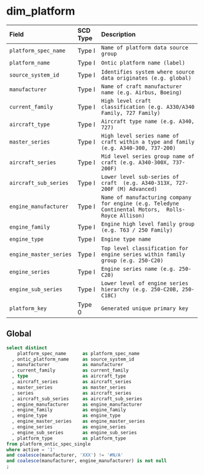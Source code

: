 # dim_platform

Field | SCD Type | Description
:--- | :--- | :---
`platform_spec_name` | Type I | `Name of platform data source group`
`platform_name` | Type I | `Ontic platform name (label)`
`source_system_id` | Type I | `Identifies system where source data originates (e.g. global)`
`manufacturer` | Type I | `Name of craft manufacturer name (e.g. Airbus, Boeing)`
`current_family` | Type I | `High level craft classification (e.g. A330/A340 Family, 727 Family)`
`aircraft_type` | Type I | `Aircraft type name (e.g. A340, 727)`
`master_series` | Type I | `High level series name of craft within a type and family (e.g. A340-300, 737-200)`
`aircraft_series` | Type I | `Mid level series group name of craft (e.g. A340-300X, 737-200F)`
`aircraft_sub_series` | Type I | `Lower level sub-series of craft  (e.g. A340-313X, 727-200F (M) Advanced)`
`engine_manufacturer` | Type I | `Name of manufacturing company for engine (e.g. Teledyne Continental Motors,  Rolls-Royce Allison)`
`engine_family` | Type I | `Engine high level family group (e.g. T63 / 250 Family)`
`engine_type` | Type I | `Engine type name`
`engine_master_series` | Type I | `Top level classification for engine series within family group (e.g. 250-C20)`
`engine_series` | Type I | `Engine series name (e.g. 250-C20)`
`engine_sub_series` | Type I | `Lower level of engine series hierarchy (e.g. 250-C20B, 250-C18C)`
`platform_key` | Type 0 | `Generated unique primary key`

## Global

```sql
select distinct
    platform_spec_name      as platform_spec_name
  , ontic_platform_name     as source_system_id
  , manufacturer            as manufacturer
  , current_family          as current_family 
  , type                    as aircraft_type
  , aircraft_series         as aircraft_series
  , master_series           as master_series
  , series                  as aircraft_series
  , aircraft_sub_series     as aircraft_sub_series
  , engine_manufacturer     as engine_manufacturer
  , engine_family           as engine_family
  , engine_type             as engine_type
  , engine_master_series    as engine_master_series
  , engine_series           as engine_series
  , engine_sub_series       as engine_sub_series
  , platform_type           as platform_type            
from platform_ontic_spec_single
where active = '1'
and coalesce(manufacturer, 'XXX') != '#N/A'
and coalesce(manufacturer, engine_manufacturer) is not null
;
```

